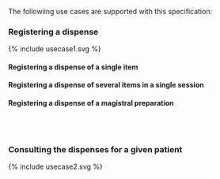 
The followiing use cases are supported with this specification:

### Registering a dispense
<div>
{% include usecase1.svg %}
</div>

#### Registering a dispense of a single item

#### Registering a dispense of several items in a single session

#### Registering a dispense of a magistral preparation

<br/>
<br/>

### Consulting the dispenses for a given patient
<div>
{% include usecase2.svg %}
</div>
<br/>
<br/>
